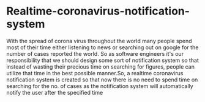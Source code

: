 # Realtime-coronavirus-notification-system
With the spread of corona virus throughout the world many people spend most of their time either listening to news or searching out on google for the number of cases reported the world. So as software engineers it's our responsibility that we should  design some sort of notification system so that instead of wasting their precious time on searching for figures, people can utilize that time in the best possible manner.So, a realtime coronavirus notification system is created so that now there is no need to spend time on searching for the no. of cases as the notification system will automatically notify the user after the specified time  
